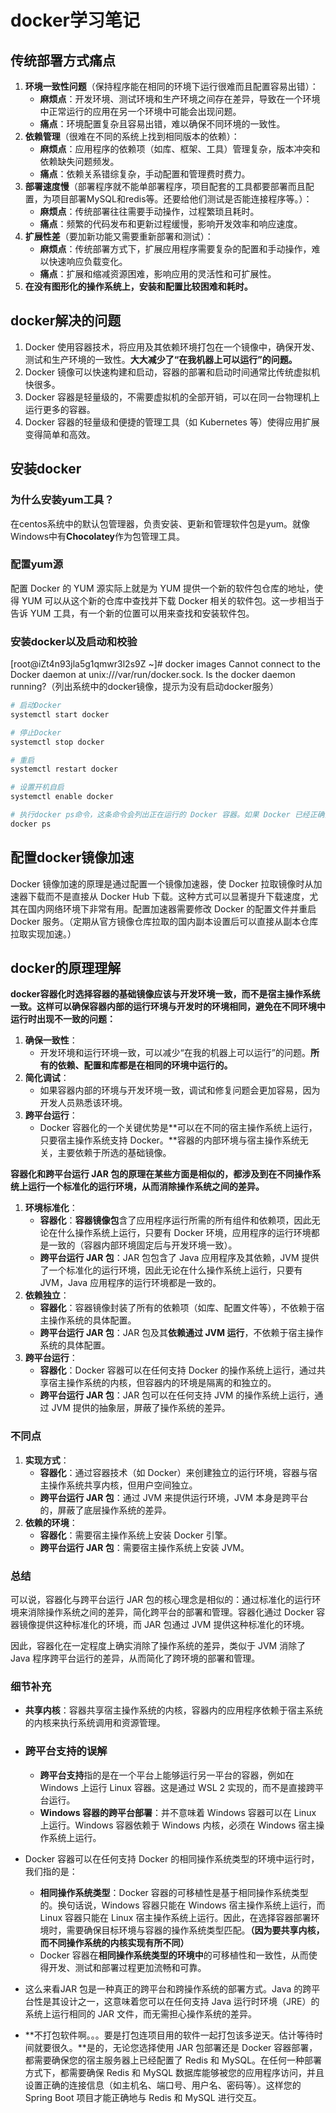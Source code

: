 # docker学习笔记

## 传统部署方式痛点

1. **环境一致性问题**（保持程序能在相同的环境下运行很难而且配置容易出错）：
   - **麻烦点**：开发环境、测试环境和生产环境之间存在差异，导致在一个环境中正常运行的应用在另一个环境中可能会出现问题。
   - **痛点**：环境配置复杂且容易出错，难以确保不同环境的一致性。
2. **依赖管理**（很难在不同的系统上找到相同版本的依赖）：
   - **麻烦点**：应用程序的依赖项（如库、框架、工具）管理复杂，版本冲突和依赖缺失问题频发。
   - **痛点**：依赖关系错综复杂，手动配置和管理费时费力。
3. **部署速度慢**（部署程序就不能单部署程序，项目配套的工具都要部署而且配置，为项目部署MySQL和redis等。还要给他们测试是否能连接程序等。）：
   - **麻烦点**：传统部署往往需要手动操作，过程繁琐且耗时。
   - **痛点**：频繁的代码发布和更新过程缓慢，影响开发效率和响应速度。
4. **扩展性差**（要加新功能又需要重新部署和测试）：
   - **麻烦点**：传统部署方式下，扩展应用程序需要复杂的配置和手动操作，难以快速响应负载变化。
   - **痛点**：扩展和缩减资源困难，影响应用的灵活性和可扩展性。
5. **在没有图形化的操作系统上，安装和配置比较困难和耗时。**

## docker解决的问题

1. Docker 使用容器技术，将应用及其依赖环境打包在一个镜像中，确保开发、测试和生产环境的一致性。**大大减少了“在我机器上可以运行”的问题。**
2. Docker 镜像可以快速构建和启动，容器的部署和启动时间通常比传统虚拟机快很多。
3. Docker 容器是轻量级的，不需要虚拟机的全部开销，可以在同一台物理机上运行更多的容器。
4. Docker 容器的轻量级和便捷的管理工具（如 Kubernetes 等）使得应用扩展变得简单和高效。

## 安装docker

### 为什么安装yum工具？

在centos系统中的默认包管理器，负责安装、更新和管理软件包是yum。就像Windows中有**Chocolatey**作为包管理工具。

### 配置yum源

配置 Docker 的 YUM 源实际上就是为 YUM 提供一个新的软件包仓库的地址，使得 YUM 可以从这个新的仓库中查找并下载 Docker 相关的软件包。这一步相当于告诉 YUM 工具，有一个新的位置可以用来查找和安装软件包。

### 安装docker以及启动和校验

[root@iZt4n93jla5g1qmwr3l2s9Z ~]# docker images Cannot connect to the Docker daemon at unix:///var/run/docker.sock. Is the docker daemon running?（列出系统中的docker镜像，提示为没有启动docker服务）

```Bash
# 启动Docker
systemctl start docker

# 停止Docker
systemctl stop docker

# 重启
systemctl restart docker

# 设置开机自启
systemctl enable docker

# 执行docker ps命令，这条命令会列出正在运行的 Docker 容器。如果 Docker 已经正确安装并启动，这个命令将列出当前正在运行的容器。如果不报错，说明安装和启动 Docker 成功。
docker ps
```

## 配置docker镜像加速

Docker 镜像加速的原理是通过配置一个镜像加速器，使 Docker 拉取镜像时从加速器下载而不是直接从 Docker Hub 下载。这种方式可以显著提升下载速度，尤其在国内网络环境下非常有用。配置加速器需要修改 Docker 的配置文件并重启 Docker 服务。（定期从官方镜像仓库拉取的国内副本设置后可以直接从副本仓库拉取实现加速。）

## docker的原理理解

**docker容器化时选择容器的基础镜像应该与开发环境一致，而不是宿主操作系统一致。这样可以确保容器内部的运行环境与开发时的环境相同，避免在不同环境中运行时出现不一致的问题：**

1. **确保一致性**：
   - 开发环境和运行环境一致，可以减少“在我的机器上可以运行”的问题。**所有的依赖、配置和库都是在相同的环境中运行的。**
2. **简化调试**：
   - 如果容器内部的环境与开发环境一致，调试和修复问题会更加容易，因为开发人员熟悉该环境。
3. **跨平台运行**：
   - Docker 容器化的一个关键优势是**可以在不同的宿主操作系统上运行，只要宿主操作系统支持 Docker。**容器的内部环境与宿主操作系统无关，主要依赖于所选的基础镜像。

**容器化和跨平台运行 JAR 包的原理在某些方面是相似的，都涉及到在不同操作系统上运行一个标准化的运行环境，从而消除操作系统之间的差异。**

1. **环境标准化**：
   - **容器化**：**容器镜像包**含了应用程序运行所需的所有组件和依赖项，因此无论在什么操作系统上运行，只要有 Docker 环境，应用程序的运行环境都是一致的（容器内部环境固定后与开发环境一致）。
   - **跨平台运行 JAR 包**：JAR 包包含了 Java 应用程序及其依赖，JVM 提供了一个标准化的运行环境，因此无论在什么操作系统上运行，只要有 JVM，Java 应用程序的运行环境都是一致的。
2. **依赖独立**：
   - **容器化**：容器镜像封装了所有的依赖项（如库、配置文件等），不依赖于宿主操作系统的具体配置。
   - **跨平台运行 JAR 包**：JAR 包及其**依赖通过 JVM 运行**，不依赖于宿主操作系统的具体配置。
3. **跨平台运行**：
   - **容器化**：Docker 容器可以在任何支持 Docker 的操作系统上运行，通过共享宿主操作系统的内核，但容器内的环境是隔离的和独立的。
   - **跨平台运行 JAR 包**：JAR 包可以在任何支持 JVM 的操作系统上运行，通过 JVM 提供的抽象层，屏蔽了操作系统的差异。

### 不同点

1. **实现方式**：
   - **容器化**：通过容器技术（如 Docker）来创建独立的运行环境，容器与宿主操作系统共享内核，但用户空间独立。
   - **跨平台运行 JAR 包**：通过 JVM 来提供运行环境，JVM 本身是跨平台的，屏蔽了底层操作系统的差异。
2. **依赖的环境**：
   - **容器化**：需要宿主操作系统上安装 Docker 引擎。
   - **跨平台运行 JAR 包**：需要宿主操作系统上安装 JVM。

### 总结

可以说，容器化与跨平台运行 JAR 包的核心理念是相似的：通过标准化的运行环境来消除操作系统之间的差异，简化跨平台的部署和管理。容器化通过 Docker 容器镜像提供这种标准化的环境，而 JAR 包通过 JVM 提供这种标准化的环境。

因此，容器化在一定程度上确实消除了操作系统的差异，类似于 JVM 消除了 Java 程序跨平台运行的差异，从而简化了跨环境的部署和管理。

### 细节补充

- **共享内核**：容器共享宿主操作系统的内核，容器内的应用程序依赖于宿主系统的内核来执行系统调用和资源管理。

- ### 跨平台支持的误解

  - **跨平台支持**指的是在一个平台上能够运行另一平台的容器，例如在 Windows 上运行 Linux 容器。这是通过 WSL 2 实现的，而不是直接跨平台运行。
  - **Windows 容器的跨平台部署**：并不意味着 Windows 容器可以在 Linux 上运行。Windows 容器依赖于 Windows 内核，必须在 Windows 宿主操作系统上运行。

- Docker 容器可以在任何支持 Docker 的相同操作系统类型的环境中运行时，我们指的是：

  - **相同操作系统类型**：Docker 容器的可移植性是基于相同操作系统类型的。换句话说，Windows 容器只能在 Windows 宿主操作系统上运行，而 Linux 容器只能在 Linux 宿主操作系统上运行。因此，在选择容器部署环境时，需要确保目标环境与容器的操作系统类型匹配。**（因为要共享内核，而不同操作系统的内核实现有所不同）**
  - Docker 容器在**相同操作系统类型的环境中**的可移植性和一致性，从而使得开发、测试和部署过程更加流畅和可靠。

- 这么来看JAR 包是一种真正的跨平台和跨操作系统的部署方式。Java 的跨平台性是其设计之一，这意味着您可以在任何支持 Java 运行时环境（JRE）的系统上运行相同的 JAR 文件，而无需担心操作系统的差异。

- **不打包软件啊。。。要是打包连项目用的软件一起打包该多逆天。估计等待时间就要很久。**是的，无论您选择使用 JAR 包部署还是 Docker 容器部署，都需要确保您的宿主服务器上已经配置了 Redis 和 MySQL。在任何一种部署方式下，都需要确保 Redis 和 MySQL 数据库能够被您的应用程序访问，并且设置正确的连接信息（如主机名、端口号、用户名、密码等）。这样您的 Spring Boot 项目才能正确地与 Redis 和 MySQL 进行交互。







